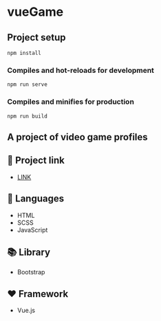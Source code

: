 # vueGame

## Project setup
```
npm install
```

### Compiles and hot-reloads for development
```
npm run serve
```

### Compiles and minifies for production
```
npm run build
```

## A project of video game profiles

## 🔗 Project link
* [LINK](https://peaceful-jennings-bc0dff.netlify.app/)

## 🔧 Languages 
* HTML
* SCSS
* JavaScript 

## 📚 Library
* Bootstrap

## ❤️ Framework
* Vue.js

